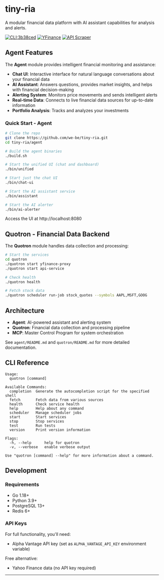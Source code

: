 # tiny-ria

A modular financial data platform with AI assistant capabilities for analysis and alerts.

[![CLI:3b38ced](https://img.shields.io/github/actions/workflow/status/we-be/tiny-ria/cli-release.yml?label=CLI%3A3b38ced&logo=go)](https://github.com/we-be/tiny-ria/actions/workflows/cli-release.yml)
[![YFinance](https://img.shields.io/github/actions/workflow/status/we-be/tiny-ria/yahoo-finance-tests.yml?label=YFinance&logo=yahoo)](https://github.com/we-be/tiny-ria/actions/workflows/yahoo-finance-tests.yml)
[![API Scraper](https://img.shields.io/github/actions/workflow/status/we-be/tiny-ria/api-scraper-tests.yml?label=API%20Scraper&logo=golang)](https://github.com/we-be/tiny-ria/actions/workflows/api-scraper-tests.yml)

## Agent Features

The **Agent** module provides intelligent financial monitoring and assistance:

- **Chat UI**: Interactive interface for natural language conversations about your financial data
- **AI Assistant**: Answers questions, provides market insights, and helps with financial decision-making
- **Alerting System**: Monitors price movements and sends intelligent alerts
- **Real-time Data**: Connects to live financial data sources for up-to-date information
- **Portfolio Analysis**: Tracks and analyzes your investments

### Quick Start - Agent

```bash
# Clone the repo
git clone https://github.com/we-be/tiny-ria.git
cd tiny-ria/agent

# Build the agent binaries
./build.sh

# Start the unified UI (chat and dashboard)
./bin/unified

# Start just the chat UI
./bin/chat-ui

# Start the AI assistant service
./bin/assistant

# Start the AI alerter
./bin/ai-alerter
```

Access the UI at http://localhost:8080

## Quotron - Financial Data Backend

The **Quotron** module handles data collection and processing:

```bash
# Start the services
cd quotron
./quotron start yfinance-proxy
./quotron start api-service

# Check health
./quotron health

# Fetch stock data
./quotron scheduler run-job stock_quotes --symbols AAPL,MSFT,GOOG
```

## Architecture

- **Agent**: AI-powered assistant and alerting system
- **Quotron**: Financial data collection and processing pipeline
- **MCP**: Master Control Program for system orchestration

See `agent/README.md` and `quotron/README.md` for more detailed documentation.

## CLI Reference

<!-- CLI_HELP_START -->
```
Usage:
  quotron [command]

Available Commands:
  completion  Generate the autocompletion script for the specified shell
  fetch       Fetch data from various sources
  health      Check service health
  help        Help about any command
  scheduler   Manage scheduler jobs
  start       Start services
  stop        Stop services
  test        Run tests
  version     Print version information

Flags:
  -h, --help      help for quotron
  -v, --verbose   enable verbose output

Use "quotron [command] --help" for more information about a command.
```
<!-- CLI_HELP_END -->

## Development

### Requirements

- Go 1.18+
- Python 3.9+
- PostgreSQL 13+
- Redis 6+

### API Keys

For full functionality, you'll need:
- Alpha Vantage API key (set as `ALPHA_VANTAGE_API_KEY` environment variable)

Free alternative:
- Yahoo Finance data (no API key required)

---